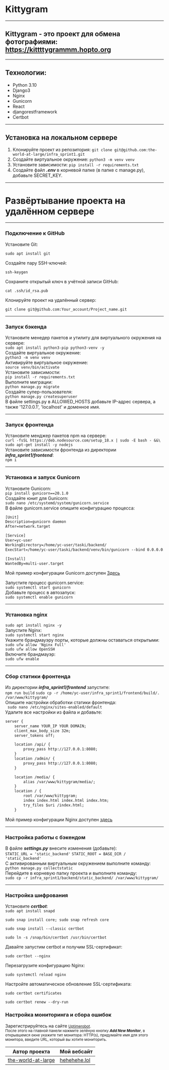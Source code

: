 # Kittygram
***
## Kittygram - это проект для обмена фотографиями: https://kittttygrammm.hopto.org
***
## Технологии:
* Python 3.10
* Django3
* Nginx
* Gunicorn
* React
* djangorestframework
* Certbot
***
## Установка на локальном сервере
1. Клонируйте проект из репозитория: ```git clone git@github.com:the-world-at-large/infra_sprint1.git```
2. Создайте виртуальное окружение: ```python3 -m venv venv```
3. Установите зависимости: ```pip install -r requirements.txt```
4. Создайте файл ***.env*** в корневой папке (в папке с manage.py), добавьте SECRET_KEY.
***
# Развёртывание проекта на удалённом сервере
***
 ### Подключение к GitHub
Установите Git: 

```sudo apt install git```

Создайте пару SSH-ключей: 

```ssh-keygen```

Сохраните открытый ключ в учётной записи GitHub: 

```cat .ssh/id_rsa.pub```

Клонируйте проект на удалённый сервер: 

```git clone git@github.com:Your_account/Project_name.git```  
***
### Запуск бэкенда
Установите менедер пакетов и утилиту для виртуального окружения на сервере:  
```sudo apt install python3-pip python3-venv -y```  
Создайте виртуальное окружение:  
```python3 -m venv venv ```  
Активируйте виртуальное окружение:  
```source venv/bin/activate```                     
Установите зависимости:  
```pip install -r requirements.txt```  
Выполните миграции:   
```python manage.py migrate```  
Создайте супер-пользователя:  
```python manage.py createsuperuser```   
В файле settings.py в ALLOWED_HOSTS добавьте IP-адрес сервера, а также '127.0.0.1', 'localhost' и доменное имя.  
***
### Запуск фронтенда
Установите менджер пакетов npm на сервере:  
```curl -fsSL https://deb.nodesource.com/setup_18.x | sudo -E bash - &&\```  
```sudo apt-get install -y nodejs```   
Установите зависимости фронтенда из директории ***infra_sprint1/frontend***:  
``npm i``  
***
### Установка и запуск Gunicorn
Установите Gunicorn:  
```pip install gunicorn==20.1.0```  
Создайте юнит для Gunicorn:  
```sudo nano /etc/systemd/system/gunicorn.service ```  
В файле gunicorn.service опишите конфигурацию процесса:  
```html
[Unit]
Description=gunicorn daemon 
After=network.target 

[Service]
User=yc-user 
WorkingDirectory=/home/yc-user/taski/backend/
ExecStart=/home/yc-user/taski/backend/venv/bin/gunicorn --bind 0.0.0.0.0:8000 backend.wsgi

[Install]
WantedBy=multi-user.target  
```
Мой пример конфигурации Gunicorn доступен [Здесь](https://github.com/the-world-at-large/infra_sprint1/blob/main/infra/gunicorn_kittygram.service)

Запустите процесс gunicorn.service:  
```sudo systemctl start gunicorn```  
Добавьте процесс в автозапуск:  
```sudo systemctl enable gunicorn```  
***
### Установка nginx
```sudo apt install nginx -y```  
Запустите Nginx:  
```sudo systemctl start nginx```  
Укажите брандмауэру порты, которые должны оставаться открытыми:   
```sudo ufw allow 'Nginx Full'```  
```sudo ufw allow OpenSSH```  
Включите брандмауэр:  
```sudo ufw enable```
***

### Сбор статики фронтенда
Из директории ***infra_sprint1/frontend*** запустите:  
```npm run build```
```sudo cp -r /home/yc-user/infra_sprint1/frontend/build/. /var/www/kittygram/```  
Опишите настройки обработки статики фронтенда:   
``` sudo nano /etc/nginx/sites-enabled/default```  
Удалите все настройки из файла и добавьте:  
```html
server {
    server_name YOUR_IP YOUR DOMAIN;
    client_max_body_size 32m;
    server_tokens off;

    location /api/ {
        proxy_pass http://127.0.0.1:8080;
    }
    location /admin/ {
        proxy_pass http://127.0.0.1:8080;
    }

    location /media/ {
        alias /var/www/kittygram/media/;
    }
    location / {
        root /var/www/kittygram;
        index index.html index.html index.htm;
        try_files $uri /index.html;
    }
```
Мой пример конфигурации Nginx доступен [здесь](https://github.com/the-world-at-large/infra_sprint1/blob/main/infra/default)

***
### Настройка работы с бэкендом
В файле ***settings.py*** внесите изменения (добавьте):  
```STATIC_URL = 'static_backend'```
```STATIC_ROOT = BASE_DIR / 'static_backend'```  
С активированным виртуальным окружением выполните команду:  
```python manage.py collectstatic```   
Перейдите в корневую папку проекта и выполните команду:  
```sudo cp -r infra_sprint1/backend/static_backend/ /var/www/kittygram/```  
***
### Настройка шифрования
Установите ***certbot***:  
```sudo apt install snapd```

```sudo snap install core; sudo snap refresh core```  

```sudo snap install --classic certbot```

```sudo ln -s /snap/bin/certbot /usr/bin/certbot```

Давайте запустим certbot и получим SSL-сертификат:

```sudo certbot --nginx```

Перезагрузите конфигурацию Nginx:

```sudo systemctl reload nginx```  

Настройте автоматическое обновление SSL-сертификата:

```sudo certbot certificates```  

```sudo certbot renew --dry-run```  

### Настройка мониторинга и сбора ошибок

Зарегистрируйтесь на сайте <small>[Uptimerobot](https://uptimerobot.com/).  
После этого на главной панели нажмите зелёную кнопку ***Add New Monitor***, в открывшемся окне укажите тип монитора: HTTP(s), придумайте имя для этого монитора, введите URL, который вы хотите мониторить.


Автор проекта | Мой вебсайт
------------- | -------------
[the-world-at-large](https://github.com/the-world-at-large) | [hehehehe.lol](https://images3.memedroid.com/images/UPLOADED449/62a36080ec892.jpeg)
